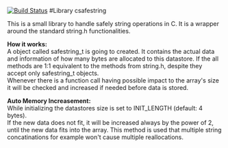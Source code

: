 [![Build Status](https://travis-ci.org/maximilianvoss/csafestring.svg?branch=master)](https://travis-ci.org/maximilianvoss/csafestring)
#Library csafestring

This is a small library to handle safely string operations in C. It is a wrapper around the standard string.h functionalities.

__How it works:__  
A object called safestring_t is going to created. It contains the actual data and information of how many bytes are 
allocated to this datastore. If the all methods are 1:1 equivalent to the methods from string.h, despite they accept
only safestring_t objects.  
Whenever there is a function call having possible impact to the array's size it will be checked and increased if needed 
before data is stored.

__Auto Memory Increasement:__  
While initializing the datastores size is set to INIT_LENGTH (default: 4 bytes).  
If the new data does not fit, it will be increased always by the power of 2, until the new data fits into the array. This
method is used that multiple string concatinations for example won't cause multiple reallocations.  